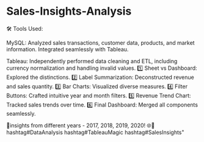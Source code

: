 # Sales-Insights-Analysis
 🛠️ Tools Used:

 MySQL: Analyzed sales transactions, customer data, products, and market information. Integrated seamlessly with Tableau. 

Tableau: Independently performed data cleaning and ETL, including currency normalization and handling invalid values.
 1️⃣ Sheet vs Dashboard: Explored the distinctions.
 2️⃣ Label Summarization: Deconstructed revenue and sales quantity.
 3️⃣ Bar Charts: Visualized diverse measures.
 4️⃣ Filter Buttons: Crafted intuitive year and month filters.
 5️⃣ Revenue Trend Chart: Tracked sales trends over time.
 6️⃣ Final Dashboard: Merged all components seamlessly. 


📸insights from different years - 2017, 2018, 2019, 2020!
🌐💼 hashtag#DataAnalysis hashtag#TableauMagic hashtag#SalesInsights"
